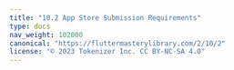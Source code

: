 ```yaml
---
title: "10.2 App Store Submission Requirements"
type: docs
nav_weight: 102000
canonical: "https://fluttermasterylibrary.com/2/10/2"
license: "© 2023 Tokenizer Inc. CC BY-NC-SA 4.0"
---
```

